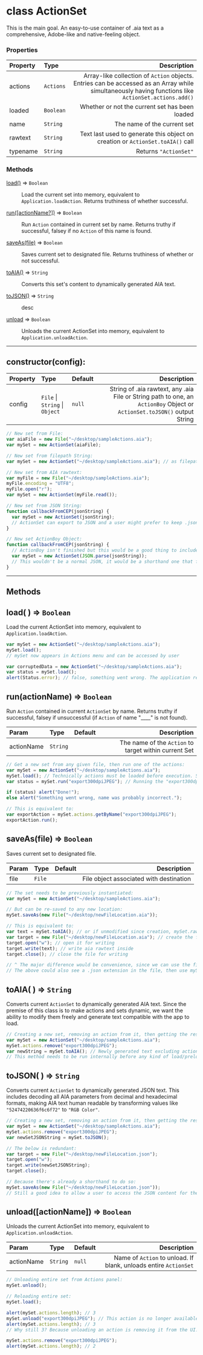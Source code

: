 # **class** ActionSet

This is the main goal. An easy-to-use container of .aia text as a comprehensive, Adobe-like and native-feeling object.

### **Properties**

| Property | Type      |                                                                                                                                         Description |
| :------- | :-------- | --------------------------------------------------------------------------------------------------------------------------------------------------: |
| actions  | `Actions` | Array-like collection of `Action` objects. Entries can be accessed as an Array while simultaneously having functions like `ActionSet.actions.add()` |
| loaded   | `Boolean` |                                                                                                      Whether or not the current set has been loaded |
| name     | `String`  |                                                                                                                         The name of the current set |
| rawtext  | `String`  |                                                                      Text last used to generate this object on creation or `ActionSet.toAIA()` call |
| typename | `String`  |                                                                                                                               Returns `"ActionSet"` |

### **Methods**

<dl>
<dt><a href="#load">load()</a> ⇒ <code>Boolean</code></dt>
<dd><p>Load the current set into memory, equivalent to <code>Application.loadAction</code>. Returns truthiness of whether successful.</p>
</dd>
<dt><a href="#a">run([actionName?])</a> ⇒ <code>Boolean</code></dt>
<dd><p>Run <code>Action</code> contained in current set by name. Returns truthy if successful, falsey if no <code>Action</code> of this name is found.</p>
</dd>
<dt><a href="#a">saveAs(file)</a> ⇒ <code>Boolean</code></dt>
<dd><p>Saves current set to designated file. Returns truthiness of whether or not successful.</p>
</dd>
<dt><a href="#a">toAIA()</a> ⇒ <code>String</code></dt>
<dd><p>Converts this set's content to dynamically generated AIA text.</p>
</dd>
<dt><a href="#a">toJSON()</a> ⇒ <code>String</code></dt>
<dd><p>desc</p>
</dd>
<dt><a href="#a">unload</a> ⇒ <code>Boolean</code></dt>
<dd><p>Unloads the current ActionSet into memory, equivalent to <code>Application.unloadAction</code>.</p>
</dd>
</dl>

---

## constructor(config):

| Property | Type                           | Default |                                                                                                              Description |
| :------- | :----------------------------- | :------ | -----------------------------------------------------------------------------------------------------------------------: |
| config   | `File` \| `String` \| `Object` | `null`  | String of .aia rawtext, any .aia File or String path to one, an `ActionBoy` Object or `ActionSet.toJSON()` output String |

```js
// New set from File:
var aiaFile = new File("~/desktop/sampleActions.aia");
var mySet = new ActionSet(aiaFile);

// New set from filepath String:
var mySet = new ActionSet("~/desktop/sampleActions.aia"); // as filepath

// New set from AIA rawtext:
var myFile = new File("~/desktop/sampleActions.aia");
myFile.encoding = "UTF8";
myFile.open("r");
var mySet = new ActionSet(myFile.read());

// New set from JSON String:
function callbackFromCEP(jsonString) {
  var mySet = new ActionSet(jsonString);
  // ActionSet can export to JSON and a user might prefer to keep .json files over .aia files.
}

// New set ActionBoy Object:
function callbackFromCEP(jsonString) {
  // ActionBoy isn't finished but this would be a good thing to include regardless.
  var mySet = new ActionSet(JSON.parse(jsonString));
  // This wouldn't be a normal JSON, it would be a shorthand one that fills missing params to default for given events
}
```

---

## **Methods**

## **load**( ) => `Boolean`

Load the current ActionSet into memory, equivalent to `Application.loadAction`.

```js
var mySet = new ActionSet("~/desktop/sampleActions.aia");
mySet.load();
// mySet now appears in Actions menu and can be accessed by user

var corruptedData = new ActionSet("~/desktop/sampleActions.aia");
var status = mySet.load();
alert(Status.error); // false, something went wrong. The application refused the load, we see the error message here
```

## **run**(actionName) => `Boolean`

Run `Action` contained in current `ActionSet` by name. Returns truthy if successful, falsey if unsuccessful (if `Action` of name "\_\_\_\_" is not found).

| Param      | Type     | Default |                                           Description |
| :--------- | :------- | :------ | ----------------------------------------------------: |
| actionName | `String` |         | The name of the `Action` to target within current Set |

```js
// Get a new set from any given file, then run one of the actions:
var mySet = new ActionSet("~/desktop/sampleActions.aia");
mySet.load(); // Technically actions must be loaded before execution. Should probably load them each invocation of run() in case they've been modified, though.
var status = mySet.run("export300dpiJPEG"); // Running the "export300dpiJPEG" Action in current set

if (status) alert("Done!");
else alert("Something went wrong, name was probably incorrect.");

// This is equivalent to:
var exportAction = mySet.actions.getByName("export300dpiJPEG");
exportAction.run();
```

## **saveAs**(file) => `Boolean`

Saves current set to designated file.

| Param | Type   | Default |                             Description |
| :---- | :----- | :------ | --------------------------------------: |
| file  | `File` |         | File object associated with destination |

```js
// The set needs to be previously instantiated:
var mySet = new ActionSet("~/desktop/sampleActions.aia");

// But can be re-saved to any new location:
mySet.saveAs(new File("~/desktop/newFileLocation.aia"));

// This is equivalent to:
var text = mySet.toAIA(); // or if unmodified since creation, mySet.raw property
var target = new File("~/desktop/newFileLocation.aia"); // create the file ref
target.open("w"); // open it for writing
target.write(text); // write aia rawtext inside
target.close(); // close the file for writing

// ^ The major difference would be convenience, since we can use the file extension to know how to write it.
// The above could also see a .json extension in the file, then use mySet.toJSON() as var text assignment instead.
```

## **toAIA**( ) => `String`

Converts current `ActionSet` to dynamically generated AIA text. Since the premise of this class is to make actions and sets dynamic, we want the ability to modify them freely and generate text compatible with the app to load.

```js
// Creating a new set, removing an action from it, then getting the result as AIA:
var mySet = new ActionSet("~/desktop/sampleActions.aia");
mySet.actions.remove("export300dpiJPEG");
var newString = mySet.toAIA(); // Newly generated text excluding action removed above.
// This method needs to be run internally before any kind of load/preload action, but should still be exposed to the user.
```

## **toJSON**( ) => `String`

Converts current `ActionSet` to dynamically generated JSON text. This includes decoding all AIA parameters from decimal and hexadecimal formats, making AIA text human readable by transforming values like `"52474220636f6c6f72"` to `"RGB Color"`.

```js
// Creating a new set, removing an action from it, then getting the result as JSON:
var mySet = new ActionSet("~/desktop/sampleActions.aia");
mySet.actions.remove("export300dpiJPEG");
var newSetJSONString = mySet.toJSON();

// The below is redundant:
var target = new File("~/desktop/newFileLocation.json");
target.open("w");
target.write(newSetJSONString);
target.close();

// Because there's already a shorthand to do so:
mySet.saveAs(new File("~/desktop/newFileLocation.json"));
// Still a good idea to allow a user to access the JSON content for their own needs though.
```

## **unload**([actionName]) => `Boolean`

Unloads the current ActionSet into memory, equivalent to `Application.unloadAction`.

| Param      | Type     | Default |                                                      Description |
| :--------- | :------- | :------ | ---------------------------------------------------------------: |
| actionName | `String` | `null`  | Name of `Action` to unload. If blank, unloads entire `ActionSet` |

```js
// Unloading entire set from Actions panel:
mySet.unload();

// Reloading entire set:
mySet.load();

alert(mySet.actions.length); // 3
mySet.unload("export300dpiJPEG"); // This action is no longer available in Actions panel
alert(mySet.actions.length); // 3
// Why still 3? Because unloading an action is removing it from the UI. To remove an action from the class set itself, we follow Parent.Children (Document.PageItems) convention:

mySet.actions.remove("export300dpiJPEG");
alert(mySet.actions.length); // 2
```
